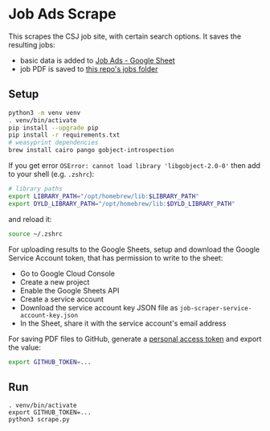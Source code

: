 # Job Ads Scrape

This scrapes the CSJ job site, with certain search options. It saves the resulting jobs:

* basic data is added to [Job Ads - Google Sheet](https://docs.google.com/spreadsheets/d/1Ugt9kMQq-S8q1fm3u8RNKjNb2-fwiXDhf4ooFirGIRs/edit?gid=0#gid=0)
* job PDF is saved to [this repo's jobs folder](https://github.com/davidread/jobadscrape/tree/main/jobs)

## Setup

```sh
python3 -m venv venv
. venv/bin/activate
pip install --upgrade pip
pip install -r requirements.txt
# weasyprint dependencies
brew install cairo pango gobject-introspection
```

If you get error `OSError: cannot load library 'libgobject-2.0-0'` then add to your shell (e.g. `.zshrc`):
```sh
# library paths
export LIBRARY_PATH="/opt/homebrew/lib:$LIBRARY_PATH"
export DYLD_LIBRARY_PATH="/opt/homebrew/lib:$DYLD_LIBRARY_PATH"
```
and reload it:
```sh
source ~/.zshrc
```

For uploading results to the Google Sheets, setup and download the Google Service Account token, that has permission to write to the sheet:

* Go to Google Cloud Console
* Create a new project
* Enable the Google Sheets API
* Create a service account
* Download the service account key JSON file as `job-scraper-service-account-key.json`
* In the Sheet, share it with the service account's email address

For saving PDF files to GitHub, generate a [personal access token](https://github.com/settings/tokens) and export the value:

```sh
export GITHUB_TOKEN=...
```

## Run

```
. venv/bin/activate
export GITHUB_TOKEN=...
python3 scrape.py
```
